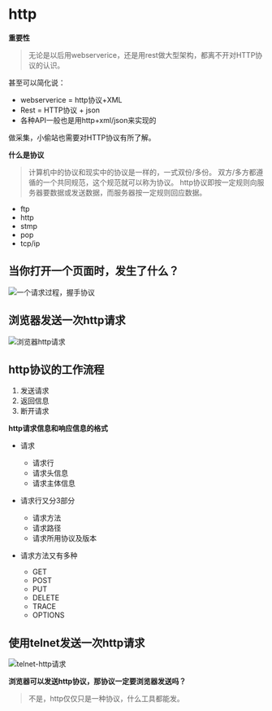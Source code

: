 # http

**重要性**
> 无论是以后用webserverice，还是用rest做大型架构，都离不开对HTTP协议的认识。

甚至可以简化说：

- webserverice = http协议+XML
- Rest = HTTP协议 + json
- 各种API一般也是用http+xml/json来实现的

做采集，小偷站也需要对HTTP协议有所了解。

**什么是协议**
> 计算机中的协议和现实中的协议是一样的，一式双份/多份。
双方/多方都遵循的一个共同规范，这个规范就可以称为协议。
http协议即按一定规则向服务器要数据或发送数据，而服务器按一定规则回应数据。

- ftp
- http
- stmp
- pop
- tcp/ip

## 当你打开一个页面时，发生了什么？
![一个请求过程，握手协议]('./images/http.png')

## 浏览器发送一次http请求
![浏览器http请求]('./images/http-request-reponse.png')

## http协议的工作流程
1. 发送请求
2. 返回信息
3. 断开请求

**http请求信息和响应信息的格式**

- 请求
	+ 请求行
	+ 请求头信息
	+ 请求主体信息

- 请求行又分3部分
	+ 请求方法
	+ 请求路径 
	+ 请求所用协议及版本

- 请求方法又有多种
	+ GET
	+ POST
	+ PUT
	+ DELETE
	+ TRACE
	+ OPTIONS

## 使用telnet发送一次http请求
![telnet-http请求]('./images/telnet-request.png')


**浏览器可以发送http协议，那协议一定要浏览器发送吗？**
> 不是，http仅仅只是一种协议，什么工具都能发。



















